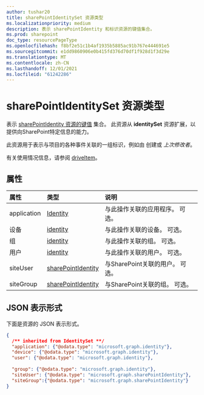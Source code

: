 ```yaml
---
author: tushar20
title: sharePointIdentitySet 资源类型
ms.localizationpriority: medium
description: 表示 sharePointIdentity 和标识资源的键值集合。
ms.prod: sharepoint
doc_type: resourcePageType
ms.openlocfilehash: f8bf2e51c1b4af1935b5885ac91b767e444691e5
ms.sourcegitcommit: e1dd9860906e0b415fd376d70df1f928d1f3d29e
ms.translationtype: MT
ms.contentlocale: zh-CN
ms.lasthandoff: 12/01/2021
ms.locfileid: "61242286"
---
```

# <a name="sharepointidentityset-resource-type"></a>sharePointIdentitySet 资源类型

表示 [sharePointIdentity 资源的键值](sharePointIdentity.md) 集合。 此资源从 **identitySet** 资源扩展，以提供向SharePoint特定信息的能力。

此资源用于表示与项目的各种事件关联的一组标识，例如由 创建或 _上次修改者_。 

有关使用情况信息，请参阅 [driveItem][]。

## <a name="properties"></a>属性

| 属性    | 类型                   | 说明 |
|:------------|:-----------------------|:----------------------------------------------------------- |
| application | [Identity][]           | 与此操作关联的应用程序。 可选。 |
| 设备      | [identity][]           | 与此操作关联的设备。 可选。 |
| 组       | [identity][]           | 与此操作关联的组。 可选。 |
| 用户        | [identity][]           | 与此操作关联的用户。 可选。 |
| siteUser    | [sharePointIdentity][] | 与SharePoint关联的用户。 可选。 |
| siteGroup   | [sharePointIdentity][] | 与SharePoint关联的组。 可选。 |

## <a name="json-representation"></a>JSON 表示形式

下面是资源的 JSON 表示形式。

<!-- { "blockType": "resource", "@odata.type": "microsoft.graph.sharePointIdentitySet",
       "optionalProperties": ["user", "application", "group", "device", "siteUser", "siteGroup"],
       "openType": true } -->

```json
{
  /** inherited from IdentitySet **/
  "application": {"@odata.type": "microsoft.graph.identity"},
  "device": {"@odata.type": "microsoft.graph.identity"},
  "user": {"@odata.type": "microsoft.graph.identity"},
  
  "group": {"@odata.type": "microsoft.graph.identity"},
  "siteUser": {"@odata.type": "microsoft.graph.sharePointIdentity"},
  "siteGroup":{"@odata.type": "microsoft.graph.sharePointIdentity"}
}
```

[driveItem]: driveItem.md
[identity]: identity.md
[sharePointIdentity]: sharePointIdentity.md

<!-- {
  "type": "#page.annotation",
  "description": "SharePointIdentity set is a collection of identities/sharePointIdentities",
  "section": "documentation",
  "tocPath&quot;: &quot;Resources/SharePointIdentitySet"
} -->
